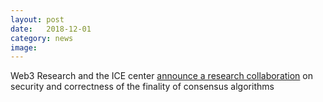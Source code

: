 ```yaml
---
layout: post
date:   2018-12-01
category: news
image: 
---
```


Web3 Research and the ICE center [announce a research collaboration](https://medium.com/web3foundation/w3f-research-and-ice-center-at-eth-zurich-announce-research-collaboration-1ec2d3f1d236) on security and correctness of the finality of consensus algorithms
